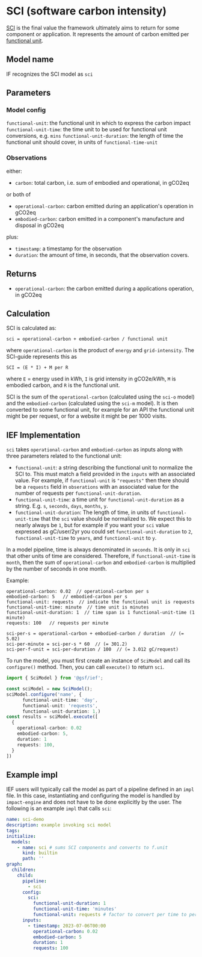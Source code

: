 # SCI (software carbon intensity)

[SCI](https://sci-guide.greensoftware.foundation/) is the final value the framework ultimately aims to return for some component or application. It represents the amount of carbon emitted per [functional unit](https://sci-guide.greensoftware.foundation/R/).

## Model name

IF recognizes the SCI model as `sci` 

## Parameters

### Model config

`functional-unit`: the functional unit in which to express the carbon impact
`functional-unit-time`: the time unit to be used for functional unit conversions, e.g. `mins`
`functional-unit-duration`: the length of time the functional unit should cover, in units of `functional-time-unit`

### Observations

either:

- `carbon`: total carbon, i.e. sum of embodied and operational, in gCO2eq

or both of

- `operational-carbon`: carbon emitted during an application's operation in gCO2eq
- `embodied-carbon`: carbon emitted in a component's manufacture and disposal in gCO2eq

plus:

- `timestamp`: a timestamp for the observation
- `duration`: the amount of time, in seconds, that the observation covers.

## Returns

- `operational-carbon`: the carbon emitted during a applications operation, in gCO2eq


## Calculation

SCI is calculated as:

```
sci = operational-carbon + embodied-carbon / functional unit
```

where `operational-carbon` is the product of `energy` and `grid-intensity`. The SCI-guide represents this as

```
SCI = (E * I) + M per R
```

where `E` = energy used in kWh, `I` is grid intensity in gCO2e/kWh, `M` is embodied carbon, and `R` is the functional unit.

SCI is the sum of the `operational-carbon` (calculated using the `sci-o` model) and the `embodied-carbon` (calculated using the `sci-m` model). It is then converted to some functional unit, for example for an API the functional unit might be per request, or for a website it might be per 1000 visits. 

## IEF Implementation

`sci` takes `operational-carbon` and `embodied-carbon` as inputs along with three parameters related to the functional unit: 

- `functional-unit`: a string describing the functional unit to normalize the SCI to. This must match a field provided in the `inputs` with an associated value. For example, if `functional-unit` is `"requests"` then there should be a `requests` field in `obserations` with an associated value for the number of requests per `functional-unit-duration`.
- `functional-unit-time`: a time unit for `functional-unit-duration` as a string. E.g. `s`, `seconds`, `days`, `months`, `y`.
- `functional-unit-duration`: The length of time, in units of `functional-unit-time` that the `sci` value should be normalized to. We expect this to nearly always be `1`, but for example if you want your `sci` value expressed as gC/user/2yr you could set `functional-unit-duration` to `2`, `functional-unit-time` to `years`, and `functional-unit` to `y`.

In a model pipeline, time is always denominated in `seconds`. It is only in `sci` that other units of time are considered. Therefore, if `functional-unit-time` is `month`, then the sum of `operational-carbon` and `embodied-carbon` is multiplied by the number of seconds in one month.

Example:

```
operational-carbon: 0.02  // operational-carbon per s
embodied-carbon: 5   // embodied-carbon per s
functional-unit: requests  // indicate the functional unit is requests
functional-unit-time: minute  // time unit is minutes
functional-unit-duration: 1  // time span is 1 functional-unit-time (1 minute)
requests: 100   // requests per minute

sci-per-s = operational-carbon + embodied-carbon / duration  // (= 5.02)
sci-per-minute = sci-per-s * 60  // (= 301.2)
sci-per-f-unit = sci-per-duration / 100  // (= 3.012 gC/request)
```

To run the model, you must first create an instance of `SciModel` and call its `configure()` method. Then, you can call `execute()` to return `sci`.

```typescript
import { SciModel } from '@gsf/ief';

const sciModel = new SciModel();
sciModel.configure('name', {
      functional-unit-time: 'day',
      functional-unit: 'requests',
      functional-unit-duration: 1,)
const results = sciModel.execute([
  {
    operational-carbon: 0.02
    embodied-carbon: 5,
    duration: 1
    requests: 100,
  }
])
```

## Example impl

IEF users will typically call the model as part of a pipeline defined in an `impl` file. In this case, instantiating and configuring the model is handled by `impact-engine` and does not have to be done explicitly by the user. The following is an example `impl` that calls `sci`:

```yaml
name: sci-demo
description: example invoking sci model
tags:
initialize:
  models:
    - name: sci # sums SCI components and converts to f.unit
      kind: builtin
      path: ''
graph:
  children:
    child:
      pipeline:
        - sci
      config:
        sci:
          functional-unit-duration: 1 
          functional-unit-time: 'minutes'
          functional-unit: requests # factor to convert per time to per f.unit
      inputs:
        - timestamp: 2023-07-06T00:00
          operational-carbon: 0.02
          embodied-carbon: 5
          duration: 1
          requests: 100
```